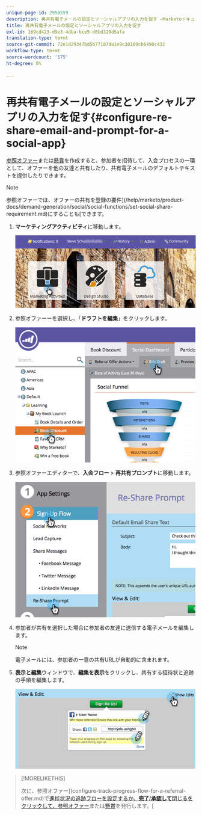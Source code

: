 ```yaml
---
unique-page-id: 2950559
description: 再共有電子メールの設定とソーシャルアプリの入力を促す —Marketoドキュメント — 製品ドキュメント
title: 再共有電子メールの設定とソーシャルアプリの入力を促す
exl-id: 169cd423-d9e3-4dba-bce5-d6bd329d5afa
translation-type: tm+mt
source-git-commit: 72e1d29347bd5b77107da1e9c30169cb6490c432
workflow-type: tm+mt
source-wordcount: '175'
ht-degree: 0%

---
```


# 再共有電子メールの設定とソーシャルアプリの入力を促す{#configure-re-share-email-and-prompt-for-a-social-app}

[参照オファー](/help/marketo/product-docs/demand-generation/social/referral-offers/create-a-referral-offer.md)または[懸賞](/help/marketo/product-docs/demand-generation/social/sweepstakes/create-sweepstakes.md)を作成すると、参加者を招待して、入会プロセスの一環として、オファーを他の友達と共有したり、共有電子メールのデフォルトテキストを提供したりできます。

>[!NOTE]
>
>参照オファーでは、オファーの共有を登録の要件](/help/marketo/product-docs/demand-generation/social/social-functions/set-social-share-requirement.md)にすることも[できます。

1. **マーケティングアクティビティ**&#x200B;に移動します。

   ![](assets/login-marketing-activities-3.png)

1. 参照オファーーを選択し、「**ドラフトを編集**」をクリックします。

   ![](assets/image2014-9-22-11-3a6-3a56.png)

1. 参照オファーエディターで、**入会フロー** > **再共有プロンプト**&#x200B;に移動します。

   ![](assets/image2014-9-22-11-3a7-3a9.png)

1. 参加者が共有を選択した場合に参加者の友達に送信する電子メールを編集します。

   >[!NOTE]
   >
   >電子メールには、参加者の一意の共有URLが自動的に含まれます。

1. **表示と編集**&#x200B;ウィンドウで、**編集を表示**&#x200B;をクリックし、共有する招待状と追跡の手順を編集します。

   ![](assets/image2014-9-22-11-3a7-3a49.png)

>[!MORELIKETHIS]
>
>次に、参照オファー](configure-track-progress-flow-for-a-referral-offer.md)で[進捗状況の追跡フローを設定するか、**完了**/**承認して**&#x200B;閉じるをクリックして、参照オファー](/help/marketo/product-docs/demand-generation/social/referral-offers/publish-a-referral-offer.md)または[懸賞](/help/marketo/product-docs/demand-generation/social/sweepstakes/create-sweepstakes.md)を発行します。[
